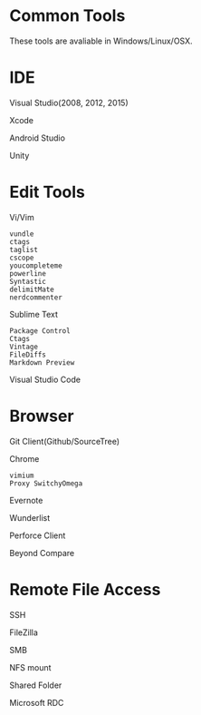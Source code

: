 Common Tools
========
These tools are avaliable in Windows/Linux/OSX.

# IDE

Visual Studio(2008, 2012, 2015)

Xcode

Android Studio

Unity

# Edit Tools
Vi/Vim

	vundle
	ctags
	taglist
	cscope
	youcompleteme
	powerline
	Syntastic
	delimitMate
	nerdcommenter


Sublime Text
	
	Package Control
	Ctags
	Vintage
	FileDiffs
	Markdown Preview


Visual Studio Code


# Browser

Git Client(Github/SourceTree)

Chrome

	vimium
	Proxy SwitchyOmega

Evernote

Wunderlist

Perforce Client

Beyond Compare


# Remote File Access

SSH

FileZilla

SMB

NFS mount

Shared Folder

Microsoft RDC

